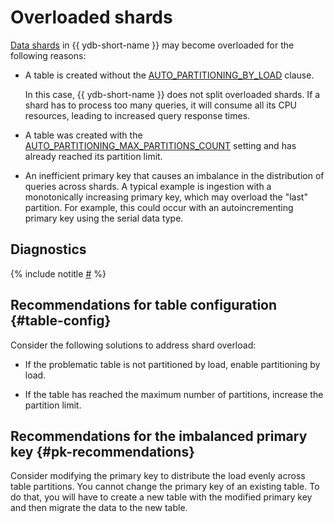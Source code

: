 # Overloaded shards

[Data shards](../../../../concepts/glossary.md#data-shard) in {{ ydb-short-name }} may become overloaded for the following reasons:

* A table is created without the [AUTO_PARTITIONING_BY_LOAD](../../../../concepts/datamodel/table.md#AUTO_PARTITIONING_BY_LOAD) clause.

    In this case, {{ ydb-short-name }} does not split overloaded shards. If a shard has to process too many queries, it will consume all its CPU resources, leading to increased query response times.

* A table was created with the [AUTO_PARTITIONING_MAX_PARTITIONS_COUNT](../../../../concepts/datamodel/table.md#AUTO_PARTITIONING_MAX_PARTITIONS_COUNT) setting and has already reached its partition limit.

* An inefficient primary key that causes an imbalance in the distribution of queries across shards. A typical example is ingestion with a monotonically increasing primary key, which may overload the "last" partition. For example, this could occur with an autoincrementing primary key using the serial data type.

## Diagnostics

<!-- The include is added to allow partial overrides in overlays  -->
{% include notitle [#](_includes/overloaded-shards-diagnostics.md) %}

## Recommendations for table configuration {#table-config}

Consider the following solutions to address shard overload:

* If the problematic table is not partitioned by load, enable partitioning by load.

* If the table has reached the maximum number of partitions, increase the partition limit.

## Recommendations for the imbalanced primary key {#pk-recommendations}

Consider modifying the primary key to distribute the load evenly across table partitions. You cannot change the primary key of an existing table. To do that, you will have to create a new table with the modified primary key and then migrate the data to the new table.
